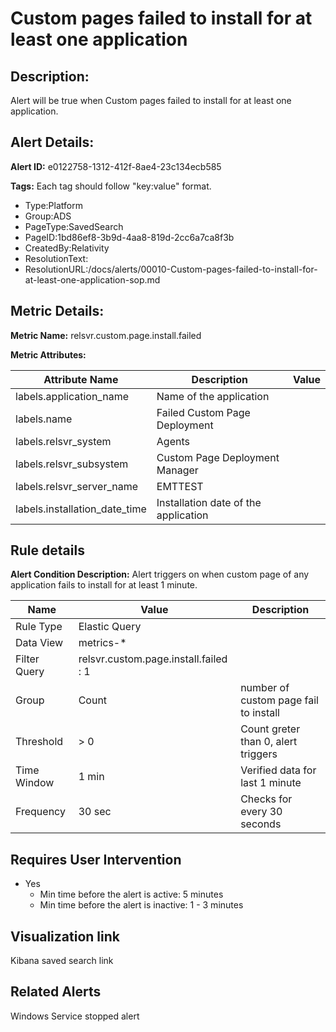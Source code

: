 # Custom pages failed to install for at least one application

## Description: 
Alert will be true when Custom pages failed to install for at least one application.

## Alert Details:
**Alert ID:** e0122758-1312-412f-8ae4-23c134ecb585

**Tags:**
Each tag should follow "key:value" format.

- Type:Platform
- Group:ADS
- PageType:SavedSearch
- PageID:1bd86ef8-3b9d-4aa8-819d-2cc6a7ca8f3b
- CreatedBy:Relativity
- ResolutionText:
- ResolutionURL:/docs/alerts/00010-Custom-pages-failed-to-install-for-at-least-one-application-sop.md

## Metric Details:
**Metric Name:** relsvr.custom.page.install.failed

**Metric Attributes:**

|Attribute Name|Description|Value|
|-------|---|--|
|labels.application_name|Name of the application||
|labels.name|Failed Custom Page Deployment||
|labels.relsvr_system|Agents||
|labels.relsvr_subsystem|Custom Page Deployment Manager||
|labels.relsvr_server_name|EMTTEST||
|labels.installation_date_time|Installation date of the application||

## Rule details
**Alert Condition Description:** Alert triggers on when custom page of any application fails to install for at least 1 minute.

|Name|Value|Description|
|-|-|-|
|Rule Type| Elastic Query||
|Data View| metrics-*||
|Filter Query|relsvr.custom.page.install.failed : 1||
|Group| Count|number of custom page fail to install|
|Threshold| > 0| Count greter than 0, alert triggers|
|Time Window| 1 min| Verified data for last 1 minute|
|Frequency| 30 sec|Checks for every 30 seconds|

## Requires User Intervention
- Yes
  - Min time before the alert is active: 5 minutes
  - Min time before the alert is inactive: 1 - 3 minutes

## Visualization link
Kibana saved search link

## Related Alerts
Windows Service stopped alert


